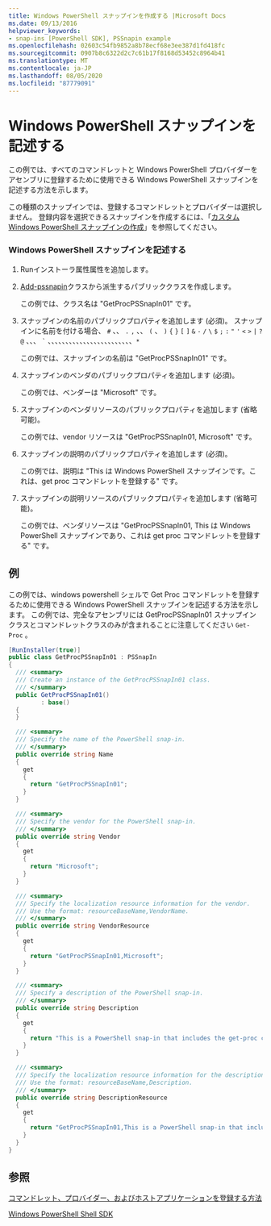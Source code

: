 ```yaml
---
title: Windows PowerShell スナップインを作成する |Microsoft Docs
ms.date: 09/13/2016
helpviewer_keywords:
- snap-ins [PowerShell SDK], PSSnapin example
ms.openlocfilehash: 02603c54fb9852a8b78ecf68e3ee387d1fd418fc
ms.sourcegitcommit: 0907b8c6322d2c7c61b17f8168d53452c8964b41
ms.translationtype: MT
ms.contentlocale: ja-JP
ms.lasthandoff: 08/05/2020
ms.locfileid: "87779091"
---
```

# <a name="writing-a-windows-powershell-snap-in"></a>Windows PowerShell スナップインを記述する

この例では、すべてのコマンドレットと Windows PowerShell プロバイダーをアセンブリに登録するために使用できる Windows PowerShell スナップインを記述する方法を示します。

この種類のスナップインでは、登録するコマンドレットとプロバイダーは選択しません。 登録内容を選択できるスナップインを作成するには、「[カスタム Windows PowerShell スナップインの作成](./writing-a-custom-windows-powershell-snap-in.md)」を参照してください。

### <a name="writing-a-windows-powershell-snap-in"></a>Windows PowerShell スナップインを記述する

1. Runインストーラ属性属性を追加します。

2. [Add-pssnapin](/dotnet/api/System.Management.Automation.PSSnapIn)クラスから派生するパブリッククラスを作成します。

    この例では、クラス名は "GetProcPSSnapIn01" です。

3. スナップインの名前のパブリックプロパティを追加します (必須)。 スナップインに名前を付ける場合、 `#` 、、 `.` `,` 、、 `(` 、 `)` `{` `}` `[` `]` `&` `-` `/` `\` `$` `;` `:` `"` `'` `<` `>` `|` `?` `@` 、、、 `` ` `` 、、、、、、、、、、、、、、、、、、、、、、、、`*`

    この例では、スナップインの名前は "GetProcPSSnapIn01" です。

4. スナップインのベンダのパブリックプロパティを追加します (必須)。

    この例では、ベンダーは "Microsoft" です。

5. スナップインのベンダリソースのパブリックプロパティを追加します (省略可能)。

    この例では、vendor リソースは "GetProcPSSnapIn01, Microsoft" です。

6. スナップインの説明のパブリックプロパティを追加します (必須)。

    この例では、説明は "This は Windows PowerShell スナップインです。これは、get proc コマンドレットを登録する" です。

7. スナップインの説明リソースのパブリックプロパティを追加します (省略可能)。

    この例では、ベンダリソースは "GetProcPSSnapIn01, This は Windows PowerShell スナップインであり、これは get proc コマンドレットを登録する" です。

## <a name="example"></a>例

この例では、windows powershell シェルで Get Proc コマンドレットを登録するために使用できる Windows PowerShell スナップインを記述する方法を示します。 この例では、完全なアセンブリには GetProcPSSnapIn01 スナップインクラスとコマンドレットクラスのみが含まれることに注意してください `Get-Proc` 。

```csharp
[RunInstaller(true)]
public class GetProcPSSnapIn01 : PSSnapIn
{
  /// <summary>
  /// Create an instance of the GetProcPSSnapIn01 class.
  /// </summary>
  public GetProcPSSnapIn01()
         : base()
  {
  }

  /// <summary>
  /// Specify the name of the PowerShell snap-in.
  /// </summary>
  public override string Name
  {
    get
    {
      return "GetProcPSSnapIn01";
    }
  }

  /// <summary>
  /// Specify the vendor for the PowerShell snap-in.
  /// </summary>
  public override string Vendor
  {
    get
    {
      return "Microsoft";
    }
  }

  /// <summary>
  /// Specify the localization resource information for the vendor.
  /// Use the format: resourceBaseName,VendorName.
  /// </summary>
  public override string VendorResource
  {
    get
    {
      return "GetProcPSSnapIn01,Microsoft";
    }
  }

  /// <summary>
  /// Specify a description of the PowerShell snap-in.
  /// </summary>
  public override string Description
  {
    get
    {
      return "This is a PowerShell snap-in that includes the get-proc cmdlet.";
    }
  }

  /// <summary>
  /// Specify the localization resource information for the description.
  /// Use the format: resourceBaseName,Description.
  /// </summary>
  public override string DescriptionResource
  {
    get
    {
      return "GetProcPSSnapIn01,This is a PowerShell snap-in that includes the get-proc cmdlet.";
    }
  }
}
```

## <a name="see-also"></a>参照

[コマンドレット、プロバイダー、およびホストアプリケーションを登録する方法](/previous-versions/ms714644(v=vs.85))

[Windows PowerShell Shell SDK](../windows-powershell-reference.md)
